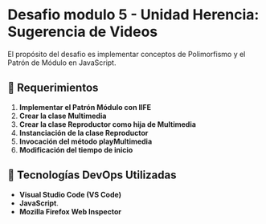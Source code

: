 # Desafio modulo 5 - Unidad Herencia: Sugerencia de Videos

El propósito del desafio es implementar conceptos de Polimorfismo y el Patrón de Módulo en JavaScript.

## :rocket: Requerimientos

1. **Implementar el Patrón Módulo con IIFE**
2. **Crear la clase Multimedia**
3. **Crear la clase Reproductor como hija de Multimedia**
4. **Instanciación de la clase Reproductor**
5. **Invocación del método playMultimedia**
6. **Modificación del tiempo de inicio**

## :wrench: Tecnologías DevOps Utilizadas

- **Visual Studio Code (VS Code)**
- **JavaScript**.
- **Mozilla Firefox Web Inspector**
